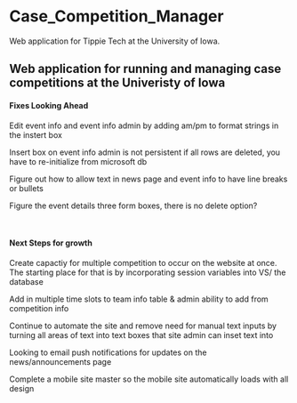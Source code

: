 # Case_Competition_Manager
Web application for Tippie Tech at the University of Iowa.
<h2> Web application for running and managing case competitions at the Univeristy of Iowa </h2>
<h4>Fixes Looking Ahead</h4>
<p>Edit event info and event info admin by adding am/pm to format strings in the instert box </p>
<p>Insert box on event info admin is not persistent if all rows are deleted, you have to re-initialize from microsoft db </p>
<p>Figure out how to allow text in news page and event info to have line breaks or bullets </p>
<p>Figure the event details three form boxes, there is no delete option? </p>
</br>
<h4>Next Steps for growth</h4>
<p>Create capactiy for multiple competition to occur on the website at once. The starting place for that is by incorporating session variables into VS/ the database </p>
<p> Add in multiple time slots to team info table & admin ability to add from competition info</p>
<p> Continue to automate the site and remove need for manual text inputs by turning all areas of text into text boxes that site admin can inset text into</p>
<p>Looking to email push notifications for updates on the news/announcements page </p>
<p> Complete a mobile site master so the mobile site automatically loads with all design</p>



